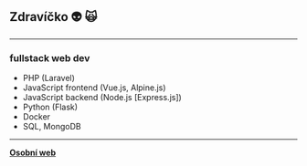 ## Zdravíčko :alien: :scream_cat:

___

### fullstack web dev
  - PHP (Laravel)
  - JavaScript frontend (Vue.js, Alpine.js)
  - JavaScript backend (Node.js [Express.js])
  - Python (Flask)
  - Docker
  - SQL, MongoDB
___

**[Osobní web](https://arbystools.eu/)**
